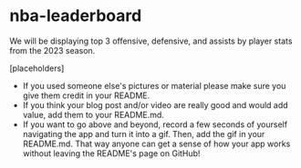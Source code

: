 # nba-leaderboard

We will be displaying top 3 offensive, defensive, and assists by player stats from the 2023 season.

[placeholders]
- If you used someone else's pictures or material please make sure you give them credit in your README.
- If you think your blog post and/or video are really good and would add value, add them to your README.md.
- If you want to go above and beyond, record a few seconds of yourself navigating the app and turn it into a gif. Then, add the gif in your README.md. That way anyone can get a sense of how your app works without leaving the README's page on GitHub!
